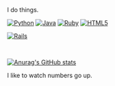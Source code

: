 I do things.

[![Python](https://img.shields.io/badge/Python-3776AB?style=for-the-badge&logo=python&logoColor=white)]()
[![Java](https://img.shields.io/badge/java-%23ED8B00.svg?style=for-the-badge&logo=openjdk&logoColor=white)]()
[![Ruby](https://img.shields.io/badge/Ruby-CC342D?style=for-the-badge&logo=ruby&logoColor=white)]()
[![HTML5](https://img.shields.io/badge/html5-%23E34F26.svg?style=for-the-badge&logo=html5&logoColor=white)]()


[![Rails](https://img.shields.io/badge/rails-%23CC0000.svg?style=for-the-badge&logo=ruby-on-rails&logoColor=white)]()


<br>

[![Anurag's GitHub stats](https://github-readme-stats.vercel.app/api?username=Gerseneck&show_icons=true&theme=dracula)](https://github.com/Gerseneck/Gerseneck)

I like to watch numbers go up.
